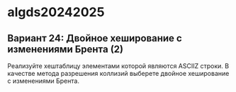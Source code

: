 # algds20242025
## Вариант 24: Двойное хеширование с изменениями Брента (2)
Реализуйте хеш­таблицу элементами которой являются ASCII­Z строки. В качестве метода
разрешения коллизий выберете двойное хеширование с изменениями Брента.
